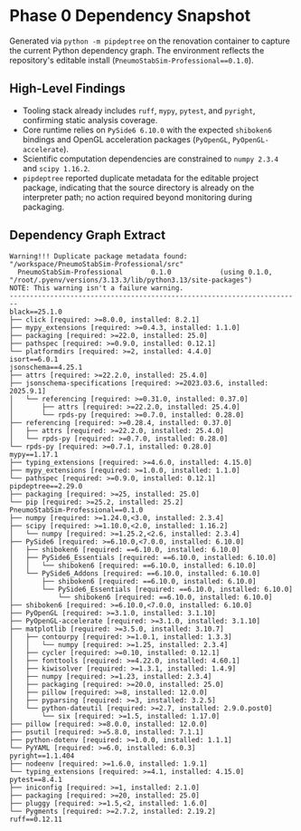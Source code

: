 # Phase 0 Dependency Snapshot

Generated via `python -m pipdeptree` on the renovation container to capture the
current Python dependency graph. The environment reflects the repository's
editable install (`PneumoStabSim-Professional==0.1.0`).

## High-Level Findings

- Tooling stack already includes `ruff`, `mypy`, `pytest`, and `pyright`,
  confirming static analysis coverage.
- Core runtime relies on `PySide6 6.10.0` with the expected `shiboken6`
  bindings and OpenGL acceleration packages (`PyOpenGL`, `PyOpenGL-accelerate`).
- Scientific computation dependencies are constrained to `numpy 2.3.4` and
  `scipy 1.16.2`.
- `pipdeptree` reported duplicate metadata for the editable project package,
  indicating that the source directory is already on the interpreter path;
  no action required beyond monitoring during packaging.

## Dependency Graph Extract

```
Warning!!! Duplicate package metadata found:
"/workspace/PneumoStabSim-Professional/src"
  PneumoStabSim-Professional       0.1.0            (using 0.1.0, "/root/.pyenv/versions/3.13.3/lib/python3.13/site-packages")
NOTE: This warning isn't a failure warning.
------------------------------------------------------------------------
black==25.1.0
├── click [required: >=8.0.0, installed: 8.2.1]
├── mypy_extensions [required: >=0.4.3, installed: 1.1.0]
├── packaging [required: >=22.0, installed: 25.0]
├── pathspec [required: >=0.9.0, installed: 0.12.1]
└── platformdirs [required: >=2, installed: 4.4.0]
isort==6.0.1
jsonschema==4.25.1
├── attrs [required: >=22.2.0, installed: 25.4.0]
├── jsonschema-specifications [required: >=2023.03.6, installed: 2025.9.1]
│   └── referencing [required: >=0.31.0, installed: 0.37.0]
│       ├── attrs [required: >=22.2.0, installed: 25.4.0]
│       └── rpds-py [required: >=0.7.0, installed: 0.28.0]
├── referencing [required: >=0.28.4, installed: 0.37.0]
│   ├── attrs [required: >=22.2.0, installed: 25.4.0]
│   └── rpds-py [required: >=0.7.0, installed: 0.28.0]
└── rpds-py [required: >=0.7.1, installed: 0.28.0]
mypy==1.17.1
├── typing_extensions [required: >=4.6.0, installed: 4.15.0]
├── mypy_extensions [required: >=1.0.0, installed: 1.1.0]
└── pathspec [required: >=0.9.0, installed: 0.12.1]
pipdeptree==2.29.0
├── packaging [required: >=25, installed: 25.0]
└── pip [required: >=25.2, installed: 25.2]
PneumoStabSim-Professional==0.1.0
├── numpy [required: >=1.24.0,<3.0, installed: 2.3.4]
├── scipy [required: >=1.10.0,<2.0, installed: 1.16.2]
│   └── numpy [required: >=1.25.2,<2.6, installed: 2.3.4]
├── PySide6 [required: >=6.10.0,<7.0.0, installed: 6.10.0]
│   ├── shiboken6 [required: ==6.10.0, installed: 6.10.0]
│   ├── PySide6_Essentials [required: ==6.10.0, installed: 6.10.0]
│   │   └── shiboken6 [required: ==6.10.0, installed: 6.10.0]
│   └── PySide6_Addons [required: ==6.10.0, installed: 6.10.0]
│       ├── shiboken6 [required: ==6.10.0, installed: 6.10.0]
│       └── PySide6_Essentials [required: ==6.10.0, installed: 6.10.0]
│           └── shiboken6 [required: ==6.10.0, installed: 6.10.0]
├── shiboken6 [required: >=6.10.0,<7.0.0, installed: 6.10.0]
├── PyOpenGL [required: >=3.1.0, installed: 3.1.10]
├── PyOpenGL-accelerate [required: >=3.1.0, installed: 3.1.10]
├── matplotlib [required: >=3.5.0, installed: 3.10.7]
│   ├── contourpy [required: >=1.0.1, installed: 1.3.3]
│   │   └── numpy [required: >=1.25, installed: 2.3.4]
│   ├── cycler [required: >=0.10, installed: 0.12.1]
│   ├── fonttools [required: >=4.22.0, installed: 4.60.1]
│   ├── kiwisolver [required: >=1.3.1, installed: 1.4.9]
│   ├── numpy [required: >=1.23, installed: 2.3.4]
│   ├── packaging [required: >=20.0, installed: 25.0]
│   ├── pillow [required: >=8, installed: 12.0.0]
│   ├── pyparsing [required: >=3, installed: 3.2.5]
│   └── python-dateutil [required: >=2.7, installed: 2.9.0.post0]
│       └── six [required: >=1.5, installed: 1.17.0]
├── pillow [required: >=8.0.0, installed: 12.0.0]
├── psutil [required: >=5.8.0, installed: 7.1.1]
├── python-dotenv [required: >=1.0.0, installed: 1.1.1]
└── PyYAML [required: >=6.0, installed: 6.0.3]
pyright==1.1.404
├── nodeenv [required: >=1.6.0, installed: 1.9.1]
└── typing_extensions [required: >=4.1, installed: 4.15.0]
pytest==8.4.1
├── iniconfig [required: >=1, installed: 2.1.0]
├── packaging [required: >=20, installed: 25.0]
├── pluggy [required: >=1.5,<2, installed: 1.6.0]
└── Pygments [required: >=2.7.2, installed: 2.19.2]
ruff==0.12.11
```
